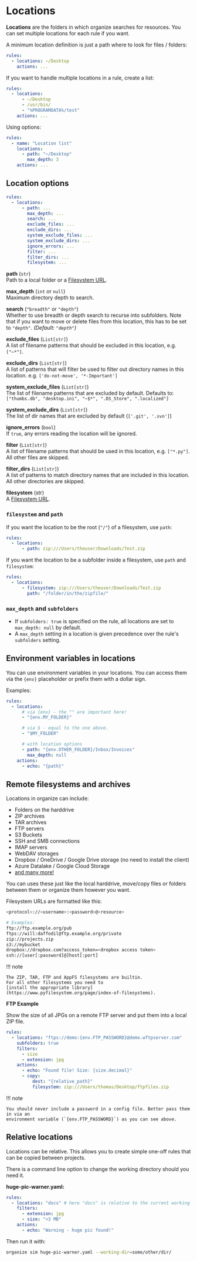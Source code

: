# Locations

**Locations** are the folders in which organize searches for resources.
You can set multiple locations for each rule if you want.

A minimum location definition is just a path where to look for files / folders:

```yml
rules:
  - locations: ~/Desktop
    actions: ...
```

If you want to handle multiple locations in a rule, create a list:

```yml
rules:
  - locations:
      - ~/Desktop
      - /usr/bin/
      - "%PROGRAMDATA%/test"
    actions: ...
```

Using options:

```yml
rules:
  - name: "Location list"
    locations:
      - path: "~/Desktop"
        max_depth: 3
    actions: ...
```

## Location options

```yml
rules:
  - locations:
      - path: ...
        max_depth: ...
        search: ...
        exclude_files: ...
        exclude_dirs: ...
        system_exclude_files: ...
        system_exclude_dirs: ...
        ignore_errors: ...
        filter: ...
        filter_dirs: ...
        filesystem: ...
```

**path** (`str`)<br>
Path to a local folder or a [Filesystem URL](#filesystems).

**max_depth** (`int` or `null`)<br>
Maximum directory depth to search.

**search** (`"breadth"` or `"depth"`)<br>
Whether to use breadth or depth search to recurse into subfolders. Note that if you
want to move or delete files from this location, this has to be set to `"depth"`.
_(Default: `"depth"`)_

**exclude_files** (`List[str]`)<br>
A list of filename patterns that should be excluded in this location, e.g. `["~*"]`.

**exclude_dirs** (`List[str]`)<br>
A list of patterns that will filter be used to filter out directory names in this location.
e.g. `['do-not-move', '*-Important']`

**system_exclude_files** (`List[str]`)<br>
The list of filename patterns that are excluded by default. Defaults to:
`["thumbs.db", "desktop.ini", "~$*", ".DS_Store", ".localized"]`

**system_exclude_dirs** (`List[str]`)<br>
The list of dir names that are excluded by default (`['.git', '.svn']`)

**ignore_errors** (`bool`)<br>
If `true`, any errors reading the location will be ignored.

**filter** (`List[str]`)<br>
A list of filename patterns that should be used in this location, e.g. `["*.py"]`.
All other files are skipped.

**filter_dirs** (`List[str]`)<br>
A list of patterns to match directory names that are included in this location.
All other directories are skipped.

**filesystem** (str)<br>
A [Filesystem URL](#filesystems).

### `filesystem` and `path`

If you want the location to be the root (`"/"`) of a filesystem, use `path`:

```yml
rules:
  - locations:
      - path: zip:///Users/theuser/Downloads/Test.zip
```

If you want the location to be a subfolder inside a filesystem, use `path` and `filesystem`:

```yml
rules:
  - locations:
      - filesystem: zip:///Users/theuser/Downloads/Test.zip
        path: "/folder/in/the/zipfile/"
```

### `max_depth` and `subfolders`

- If `subfolders: true` is specified on the rule, all locations are set to `max_depth: null`
  by default.
- A `max_depth` setting in a location is given precedence over the rule's `subfolders` setting.

## Environment variables in locations

You can use environment variables in your locations. You can access them via the `{env}`
placeholder or prefix them with a dollar sign.

Examples:

```yaml
rules:
  - locations:
      # via {env} - the "" are important here!
      - "{env.MY_FOLDER}"

      # via $ - equal to the one above.
      - "$MY_FOLDER"

      # with location options
      - path: "{env.OTHER_FOLDER}/Inbox/Invoices"
        max_depth: null
    actions:
      - echo: "{path}"
```

## Remote filesystems and archives

Locations in organize can include:

- Folders on the harddrive
- ZIP archives
- TAR archives
- FTP servers
- S3 Buckets
- SSH and SMB connections
- IMAP servers
- WebDAV storages
- Dropbox / OneDrive / Google Drive storage (no need to install the client)
- Azure Datalake / Google Cloud Storage
- [and many more!](https://www.pyfilesystem.org/page/index-of-filesystems)

You can uses these just like the local harddrive, move/copy files or folders between
them or organize them however you want.

Filesystem URLs are formatted like this:

```sh
<protocol>://<username>:<password>@<resource>

# Examples:
ftp://ftp.example.org/pub
ftps://will:daffodil@ftp.example.org/private
zip://projects.zip
s3://mybucket
dropbox://dropbox.com?access_token=<dropbox access token>
ssh://[user[:password]@]host[:port]
```

!!! note

    The ZIP, TAR, FTP and AppFS filesystems are builtin.
    For all other filesystems you need to
    [install the appropriate library](https://www.pyfilesystem.org/page/index-of-filesystems).

**FTP Example**

Show the size of all JPGs on a remote FTP server and put them into a local ZIP file.

```yaml
rules:
  - locations: "ftps://demo:{env.FTP_PASSWORD}@demo.wftpserver.com"
    subfolders: true
    filters:
      - size
      - extension: jpg
    actions:
      - echo: "Found file! Size: {size.decimal}"
      - copy:
          dest: "{relative_path}"
          filesystem: zip:///Users/thomas/Desktop/ftpfiles.zip
```

!!! note

    You should never include a password in a config file. Better pass them in via an
    environment variable (`{env.FTP_PASSWORD}`) as you can see above.

## Relative locations

Locations can be relative. This allows you to create simple one-off rules that can be
copied between projects.

There is a command line option to change the working directory should you need it.

**huge-pic-warner.yaml:**

```yaml
rules:
  - locations: "docs" # here "docs" is relative to the current working dir
    filters:
      - extension: jpg
      - size: ">3 MB"
    actions:
      - echo: "Warning - huge pic found!"
```

Then run it with:

```sh
organize sim huge-pic-warner.yaml --working-dir=some/other/dir/
```
